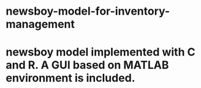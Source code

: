 # newsboy-model-for-inventory-management
# newsboy model implemented with C and R. A GUI based on MATLAB environment is included.

